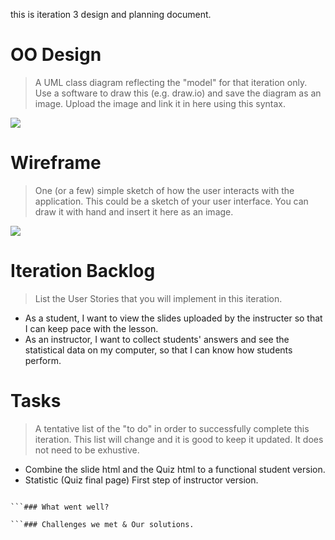 this is iteration 3 design and planning document.

# OO Design
> A UML class diagram reflecting the "model" for that iteration only.
> Use a software to draw this (e.g. draw.io) and save the diagram as an image. 
> Upload the image and link it in here using this syntax.

![](https://github.com/jhu-oose/2020-spring-group-QuizHero/blob/master/docs/it2/it2_UML.jpg)

# Wireframe
> One (or a few) simple sketch of how the user interacts with the application. 
> This could be a sketch of your user interface. 
> You can draw it with hand and insert it here as an image.

![](https://github.com/jhu-oose/2020-spring-group-QuizHero/blob/master/docs/it2/it2_Wireframe.jpg)

# Iteration Backlog
> List the User Stories that you will implement in this iteration.

- As a student, I want to view the slides uploaded by the instructer so that I can keep pace with the lesson.
- As an instructor, I want to collect students' answers and see the statistical data on my computer, so that I can know how students perform.

# Tasks
> A tentative list of the "to do" in order to successfully complete this iteration. 
> This list will change and it is good to keep it updated. 
> It does not need to be exhustive.

- Combine the slide html and the Quiz html to a functional student version.
- Statistic (Quiz final page) First step of instructor version.

```# Retrospective

```### What went well?

```### Challenges we met & Our solutions.
